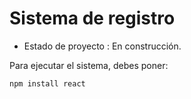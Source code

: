 <h1 > Sistema de registro</h1>

- Estado de proyecto : En construcción.

Para ejecutar el sistema, debes poner:

``` npm install react ```
